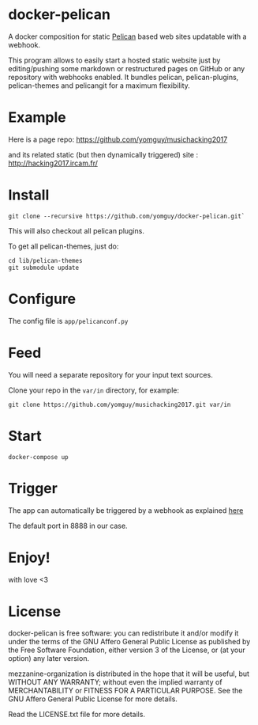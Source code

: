 # docker-pelican

A docker composition for static [Pelican](https://github.com/getpelican/pelican-plugins) based web sites updatable with a webhook.

This program allows to easily start a hosted static website just by editing/pushing some markdown or restructured pages on GitHub or any repository with webhooks enabled. It bundles pelican, pelican-plugins, pelican-themes and pelicangit for a maximum flexibility.

# Example

Here is a page repo: https://github.com/yomguy/musichacking2017

and its related static (but then dynamically triggered) site : http://hacking2017.ircam.fr/


# Install

```
git clone --recursive https://github.com/yomguy/docker-pelican.git`
```

This will also checkout all pelican plugins.

To get all pelican-themes, just do:

```
cd lib/pelican-themes
git submodule update
```

# Configure

The config file is `app/pelicanconf.py`

# Feed

You will need a separate repository for your input text sources.

Clone your repo in the `var/in` directory, for example:

```
git clone https://github.com/yomguy/musichacking2017.git var/in
```

# Start

```
docker-compose up
```

# Trigger

The app can automatically be triggered by a webhook as explained [here](https://github.com/yomguy/pelicangit)

The default port in 8888 in our case.

# Enjoy!

with love <3

# License

docker-pelican is free software: you can redistribute it and/or modify
it under the terms of the GNU Affero General Public License as published by
the Free Software Foundation, either version 3 of the License, or
(at your option) any later version.

mezzanine-organization is distributed in the hope that it will be useful,
but WITHOUT ANY WARRANTY; without even the implied warranty of
MERCHANTABILITY or FITNESS FOR A PARTICULAR PURPOSE.  See the
GNU Affero General Public License for more details.

Read the LICENSE.txt file for more details.
